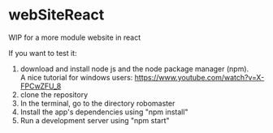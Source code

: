 # webSiteReact
WIP for a more module website in react

If you want to test it: <br />
1) download and install node js and the node package manager (npm). <br />
A nice tutorial for windows users: https://www.youtube.com/watch?v=X-FPCwZFU_8
2) clone the repository
3) In the terminal, go to the directory robomaster
4) Install the app's dependencies using "npm install"
5) Run a development server using "npm start"
